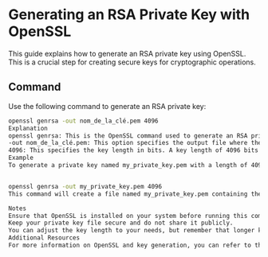 # Generating an RSA Private Key with OpenSSL

This guide explains how to generate an RSA private key using OpenSSL. This is a crucial step for creating secure keys for cryptographic operations.

## Command

Use the following command to generate an RSA private key:

```bash
openssl genrsa -out nom_de_la_clé.pem 4096
Explanation
openssl genrsa: This is the OpenSSL command used to generate an RSA private key.
-out nom_de_la_clé.pem: This option specifies the output file where the private key will be saved. Replace nom_de_la_clé.pem with your desired file name.
4096: This specifies the key length in bits. A key length of 4096 bits is considered very secure.
Example
To generate a private key named my_private_key.pem with a length of 4096 bits, you would run:


openssl genrsa -out my_private_key.pem 4096
This command will create a file named my_private_key.pem containing the RSA private key.

Notes
Ensure that OpenSSL is installed on your system before running this command.
Keep your private key file secure and do not share it publicly.
You can adjust the key length to your needs, but remember that longer keys provide better security.
Additional Resources
For more information on OpenSSL and key generation, you can refer to the OpenSSL documentation.
